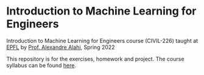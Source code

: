 # Introduction to Machine Learning for Engineers

Introduction to Machine Learning for Engineers course  (CIVIL-226) taught at [EPFL](https://www.epfl.ch/en/) by [Prof. Alexandre Alahi](https://people.epfl.ch/alexandre.alahi?lang=en), Spring 2022

This repository is for the exercises, homework and project. The course syllabus can be found [here](https://edu.epfl.ch/coursebook/en/introduction-to-machine-learning-for-engineers-CIVIL-226).
